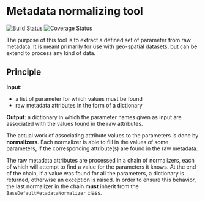 # Metadata normalizing tool

[![Build Status](https://travis-ci.org/nansencenter/metanorm.svg?branch=master)](https://travis-ci.org/nansencenter/metanorm) [![Coverage Status](https://coveralls.io/repos/github/nansencenter/metanorm/badge.svg?branch=init)](https://coveralls.io/github/nansencenter/metanorm?branch=master)

The purpose of this tool is to extract a defined set of parameter from raw metadata. It is meant
primarily for use with geo-spatial datasets, but can be extend to process any kind of data.

## Principle

**Input**:
  - a list of parameter for which values must be found
  - raw metadata attributes in the form of a dictionary

**Output**: a dictionary in which the parameter names given as input are associated with the values
found in the raw attributes.

The actual work of associating attribute values to the parameters is done by **normalizers**. Each
normalizer is able to fill in the values of some parameters, if the corresponding attribute(s) are
found in the raw metadata.

The raw metadata attributes are processed in a chain of normalizers, each of which will attempt to
find a value for the parameters it knows. At the end of the chain, if a value was found for all the
parameters, a dictionary is returned, otherwise an exception is raised. In order to ensure this
behavior, the last normalizer in the chain **must** inherit from the `BaseDefaultMetadataNormalizer`
class.
